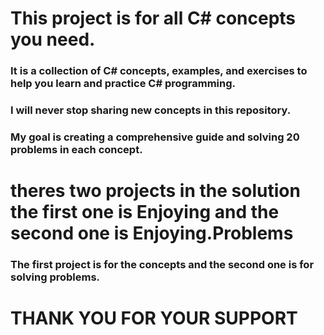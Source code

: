 # This project is for all C# concepts you need.
### It is a collection of C# concepts, examples, and exercises to help you learn and practice C# programming.
### I will never stop sharing new concepts in this repository.
### My goal is creating a comprehensive guide and solving 20 problems in each concept.

# theres two projects in the solution the first one is Enjoying and the second one is Enjoying.Problems
### The first project is for the concepts and the second one is for solving problems.

# THANK YOU FOR YOUR SUPPORT